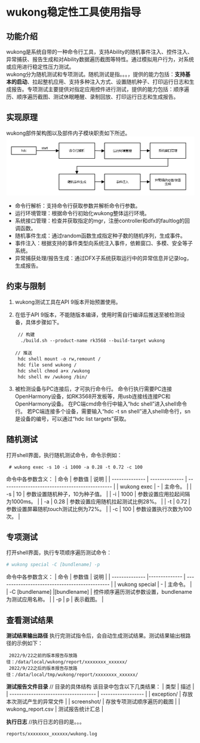 # wukong稳定性工具使用指导

## 功能介绍

wukong是系统自带的一种命令行工具，支持Ability的随机事件注入、控件注入、异常捕获、报告生成和对Ability数据遍历截图等特性。通过模拟用户行为，对系统或应用进行稳定性压力测试。<br>
wukong分为随机测试和专项测试。随机测试是指。。。，提供的能力包括：**支持基本的启动**、拉起整机应用、支持多种注入方式、设置随机种子、打印运行日志和生成报告。专项测试主要提供对指定应用控件进行测试，提供的能力包括：顺序遍历、顺序遍历截图、测试休眠睡醒、录制回放、打印运行日志和生成报告。

## 实现原理

wukong部件架构图以及部件内子模块职责如下所述。
 ![](figures/wukongRandomTestFlow.png)

- 命令行解析：支持命令行获取参数并解析命令行参数。
- 运行环境管理：根据命令行初始化wukong整体运行环境。
- 系统接口管理：检查并获取指定的mgr，注册controller和dfx的faultlog的回调函数。
- 随机事件生成：通过random函数生成指定种子数的随机序列，生成事件。
- 事件注入：根据支持的事件类型向系统注入事件，依赖窗口、多模、安全等子系统。
- 异常捕获处理/报告生成：通过DFX子系统获取运行中的异常信息并记录log，生成报告。

## 约束与限制

1. wukong测试工具在API 9版本开始预置使用。

2. 在低于API 9版本，不能随版本编译，使用时需自行编译后推送至被检测设备，具体步骤如下。

   ```
    // 构建
     ./build.sh --product-name rk3568 --build-target wukong

   // 推送
    hdc shell mount -o rw,remount /
    hdc file send wukong /
    hdc shell chmod a+x /wukong
    hdc shell mv /wukong /bin/
   ```

3. 被检测设备与PC连接后，才可执行命令行。
命令行执行需要PC连接OpenHarmony设备，如RK3568开发板等，用usb连接线连接PC和OpenHarmony设备。
在PC端cmd命令行中输入“hdc shell”进入shell命令行。
若PC端连接多个设备，需要输入“hdc -t sn shell”进入shell命令行，sn是设备的编号，可以通过“hdc list targets”获取。

## 随机测试

打开shell界面，执行随机测试命令，命令示例如：

```
 # wukong exec -s 10 -i 1000 -a 0.28 -t 0.72 -c 100
```
命令中各参数含义：
| 命令           | 参数值           | 说明                                           |
| -------------- | -------------- | ---------------------------------------------- |
| wukong exec | -           | 主命令。                             |
| -s     | 10           | 参数设置随机种子，10为种子值。            |
| -i  | 1000           | 参数设置应用拉起间隔为1000ms。 |
| -a  | 0.28          | 参数设置应用随机拉起测试比例28%。          |
| -t  | 0.72           | 参数设置屏幕随机touch测试比例为72%。    |
| -c  | 100           | 参数设置执行次数为100次。                |

## 专项测试

打开shell界面，执行专项顺序遍历测试命令：

```bash
# wukong special -C [bundlename] -p
```
命令中各参数含义：
| 命令           | 参数值           | 说明                                           |
| -------------- |-------------- | ---------------------------------------------- |
| wukong special | -  | 主命令。                             |
| -C [bundlename]    |[bundlename] | 控件顺序遍历测试参数设置，bundlename为测试应用名称。            |
| -p | p  | 表示截图。                             |

## 查看测试结果

**测试结果输出路径**
执行完测试指令后，会自动生成测试结果。测试结果输出根路径的示例如下：
```
 2022/9/22之前的版本报告存放路径：/data/local/wukong/report/xxxxxxxx_xxxxxx/
 2022/9/22之后的版本报告存放路径：/data/local/tmp/wukong/report/xxxxxxxx_xxxxxx/
```

**测试报告文件目录**
// 目录的具体结构
该目录中包含以下几类结果：
| 类型                                 | 描述               |
| ------------------------------------ | ------------------ |
| exception/                           | 存放本次测试产生的异常文件 |
| screenshot/                          | 存放专项测试顺序遍历的截图  |
| wukong_report.csv                    | 测试报告统计汇总       |

**执行日志**
//执行日志的目的是。。。
```
reports/xxxxxxxx_xxxxxx/wukong.log
```